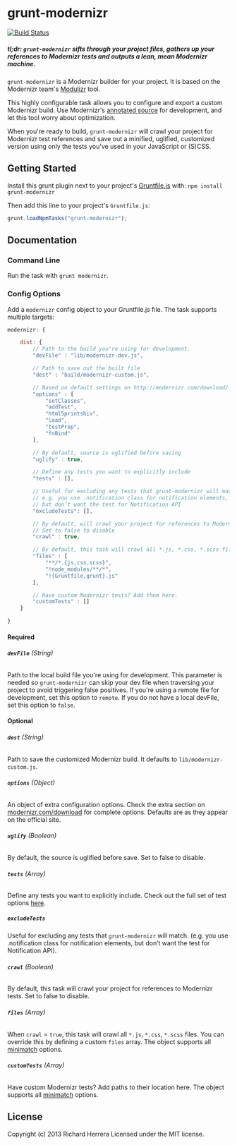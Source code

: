 # grunt-modernizr

[![Build Status](https://travis-ci.org/Modernizr/grunt-modernizr.png?branch=master,develop)](https://travis-ci.org/Modernizr/grunt-modernizr)

##### *tl;dr:* `grunt-modernizr` sifts through your project files, gathers up your references to Modernizr tests and outputs a lean, mean Modernizr machine.

`grunt-modernizr` is a Modernizr builder for your project. It is based on the Modernizr team's [Modulizr](https://github.com/Modernizr/modernizr.com/blob/gh-pages/i/js/modulizr.js) tool.

This highly configurable task allows you to configure and export a custom Modernizr build. Use Modernizr's [annotated source](http://modernizr.com/downloads/modernizr-latest.js) for development, and let this tool worry about optimization.

When you're ready to build, `grunt-modernizr` will crawl your project for Modernizr test references and save out a minified, uglified, customized version using only the tests you've used in your JavaScript or (S)CSS.

## Getting Started
Install this grunt plugin next to your project's [Gruntfile.js][getting_started] with: `npm install grunt-modernizr`

Then add this line to your project's `Gruntfile.js`:

```javascript
grunt.loadNpmTasks("grunt-modernizr");
```

[grunt]: https://github.com/cowboy/grunt
[getting_started]: https://github.com/cowboy/grunt/blob/master/docs/getting_started.md

## Documentation

### Command Line

Run the task with `grunt modernizr`.

### Config Options

Add a `modernizr` config object to your Gruntfile.js file. The task supports multiple targets:

```javascript
modernizr: {

	dist: {
		// Path to the build you're using for development.
		"devFile" : "lib/modernizr-dev.js",

		// Path to save out the built file
		"dest" : "build/modernizr-custom.js",

		// Based on default settings on http://modernizr.com/download/
		"options" : [
			"setClasses",
			"addTest",
			"html5printshiv",
			"load",
			"testProp",
			"fnBind"
		],

		// By default, source is uglified before saving
		"uglify" : true,

		// Define any tests you want to explicitly include
		"tests" : [],

		// Useful for excluding any tests that grunt-modernizr will match
		// e.g. you use .notification class for notification elements,
		// but don’t want the test for Notification API
		"excludeTests": [],

		// By default, will crawl your project for references to Modernizr tests
		// Set to false to disable
		"crawl" : true,

		// By default, this task will crawl all *.js, *.css, *.scss files.
		"files" : [
			"**/*.{js,css,scss}",
			"!node_modules/**/*",
			"!{Gruntfile,grunt}.js"
		],

		// Have custom Modernizr tests? Add them here.
		"customTests" : []
	}

}
```

#### Required

###### **`devFile`** (String)
Path to the local build file you're using for development. This parameter is needed so `grunt-modernizr` can skip your dev file when traversing your project to avoid triggering false positives. If you're using a remote file for development, set this option to `remote`. If you do not have a local devFile, set this option to `false`.

#### Optional

###### **`dest`** (String)
Path to save the customized Modernizr build. It defaults to `lib/modernizr-custom.js`.

###### **`options`** (Object)
An object of extra configuration options. Check the extra section on [modernizr.com/download](http://modernizr.com/download/) for complete options. Defaults are as they appear on the official site.

###### **`uglify`** (Boolean)
By default, the source is uglified before save. Set to false to disable.

###### **`tests`** (Array)
Define any tests you want to explicitly include. Check out the full set of test options [here](#ADD_LINK_LATER).

##### **`excludeTests`**
Useful for excluding any tests that `grunt-modernizr` will match. (e.g. you use .notification class for notification elements, but don’t want the test for Notification API).

###### **`crawl`** (Boolean)
By default, this task will crawl your project for references to Modernizr tests. Set to false to disable.

###### **`files`** (Array)
When `crawl` = `true`, this task will crawl all `*.js`, `*.css`, `*.scss` files. You can override this by defining a custom `files` array. The object supports all [minimatch](https://github.com/isaacs/minimatch) options.

###### **`customTests`** (Array)
Have custom Modernizr tests? Add paths to their location here. The object supports all [minimatch](https://github.com/isaacs/minimatch) options.

## License
Copyright (c) 2013 Richard Herrera
Licensed under the MIT license.
